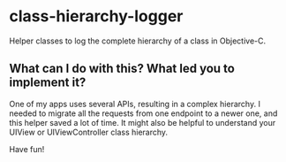 class-hierarchy-logger
======================

Helper classes to log the complete hierarchy of a class in Objective-C.


What can I do with this? What led you to implement it?
------------------------------------------------------

One of my apps uses several APIs, resulting in a complex hierarchy. I needed to migrate all the requests from one endpoint to a newer one, and this helper saved a lot of time. It might also be helpful to understand your UIView or UIViewController class hierarchy.

Have fun!
